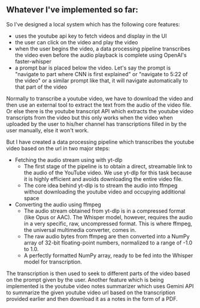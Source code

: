 ## Whatever I've implemented so far:

So I've designed a local system which has the following core features:
- uses the youtube api key to fetch videos and display in the UI
- the user can click on the video and play the video
- when the user begins the video, a data processing pipeline transcribes the video even before the audio playback is complete using OpenAI's faster-whisper
- a prompt bar is placed below the video. Let's say the prompt is "navigate to part where CNN is first explained" or "navigate to 5:22 of the video" or a similar prompt like that, it will navigate automatically to that part of the video

Normally to transcribe a youtube video, we have to download the video and then use an external tool to extract the text from the audio of the video file. Or else there is the youtube transcript API which extracts the youtube video transcripts from the video but this only works when the video when uploaded by the user to his/her channel has transcriptions filled in by the user manually, else it won't work. 

But I have created a data processing pipeline which transcribes the youtube video based on the url in two major steps:
- Fetching the audio stream using with yt-dlp
   - The first stage of the pipeline is to obtain a direct, streamable link to the audio of the YouTube video. We use yt-dlp for this task because it is highly efficient and avoids downloading the entire video file.
   - The core idea behind yt-dlp is to stream the audio into ffmpeg without downloading the youtube video and occupying additional space
- Converting the audio using ffmpeg
   - The audio stream obtained from yt-dlp is in a compressed format (like Opus or AAC). The Whisper model, however, requires the audio in a very specific, raw, uncompressed format. This is where ffmpeg, the universal multimedia converter, comes in.
   - The raw audio bytes from ffmpeg are then converted into a NumPy array of 32-bit floating-point numbers, normalized to a range of -1.0 to 1.0.
   - A perfectly formatted NumPy array, ready to be fed into the Whisper model for transcription.

The transcription is then used to seek to different parts of the video based on the prompt given by the user. 
Another feature which is being implemented is the youtube video notes summarizer which uses Gemini API to summarize the given youtube video url based on the transcription provided earlier and then download it as a notes in the form of a PDF.
